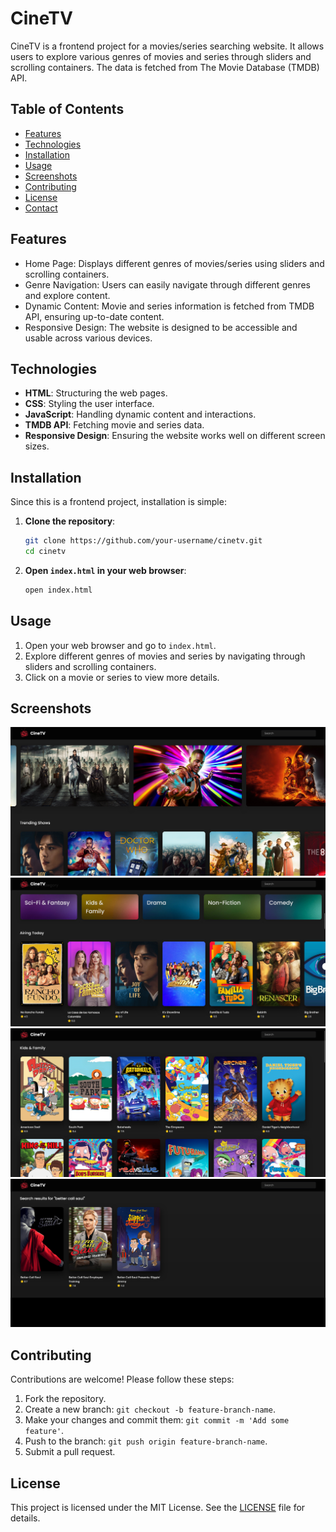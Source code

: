 # CineTV

CineTV is a frontend project for a movies/series searching website. It allows users to explore various genres of movies and series through sliders and scrolling containers. The data is fetched from The Movie Database (TMDB) API.

## Table of Contents

- [Features](#features)
- [Technologies](#technologies)
- [Installation](#installation)
- [Usage](#usage)
- [Screenshots](#screenshots)
- [Contributing](#contributing)
- [License](#license)
- [Contact](#contact)

## Features

- Home Page: Displays different genres of movies/series using sliders and scrolling containers.
- Genre Navigation: Users can easily navigate through different genres and explore content.
- Dynamic Content: Movie and series information is fetched from TMDB API, ensuring up-to-date content.
- Responsive Design: The website is designed to be accessible and usable across various devices.

## Technologies

- **HTML**: Structuring the web pages.
- **CSS**: Styling the user interface.
- **JavaScript**: Handling dynamic content and interactions.
- **TMDB API**: Fetching movie and series data.
- **Responsive Design**: Ensuring the website works well on different screen sizes.

## Installation

Since this is a frontend project, installation is simple:

1. **Clone the repository**:
   ```bash
   git clone https://github.com/your-username/cinetv.git
   cd cinetv
   ```

2. **Open `index.html` in your web browser**:
   ```bash
   open index.html
   ```

## Usage

1. Open your web browser and go to `index.html`.
2. Explore different genres of movies and series by navigating through sliders and scrolling containers.
3. Click on a movie or series to view more details.

## Screenshots

![screenshot](/screenshots/1.png)
![screenshot](/screenshots/2.png)
![screenshot](/screenshots/3.png)
![screenshot](/screenshots/4.png)


## Contributing

Contributions are welcome! Please follow these steps:

1. Fork the repository.
2. Create a new branch: `git checkout -b feature-branch-name`.
3. Make your changes and commit them: `git commit -m 'Add some feature'`.
4. Push to the branch: `git push origin feature-branch-name`.
5. Submit a pull request.

## License

This project is licensed under the MIT License. See the [LICENSE](LICENSE) file for details.
